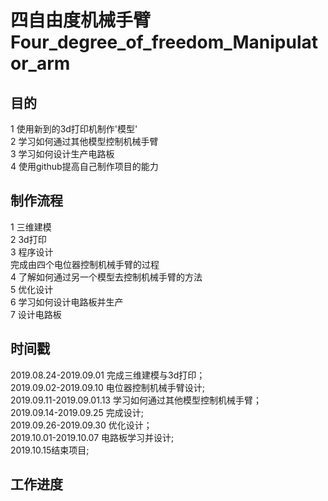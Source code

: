 # 四自由度机械手臂Four_degree_of_freedom_Manipulator_arm
## 目的
1 使用新到的3d打印机制作'模型'<br>
2 学习如何通过其他模型控制机械手臂<br>
3 学习如何设计生产电路板<br>
4 使用github提高自己制作项目的能力<br>
## 制作流程
1 三维建模<br>
2 3d打印<br>
3 程序设计<br>
完成由四个电位器控制机械手臂的过程<br>
4 了解如何通过另一个模型去控制机械手臂的方法<br>
5 优化设计<br>
6 学习如何设计电路板并生产<br>
7 设计电路板<br>
## 时间戳
2019.08.24-2019.09.01 完成三维建模与3d打印；<br>
2019.09.02-2019.09.10 电位器控制机械手臂设计;<br>
2019.09.11-2019.09.01.13 学习如何通过其他模型控制机械手臂；<br>
2019.09.14-2019.09.25 完成设计;<br>
2019.09.26-2019.09.30 优化设计；<br>
2019.10.01-2019.10.07 电路板学习并设计;<br>
2019.10.15结束项目;<br>
## 工作进度
